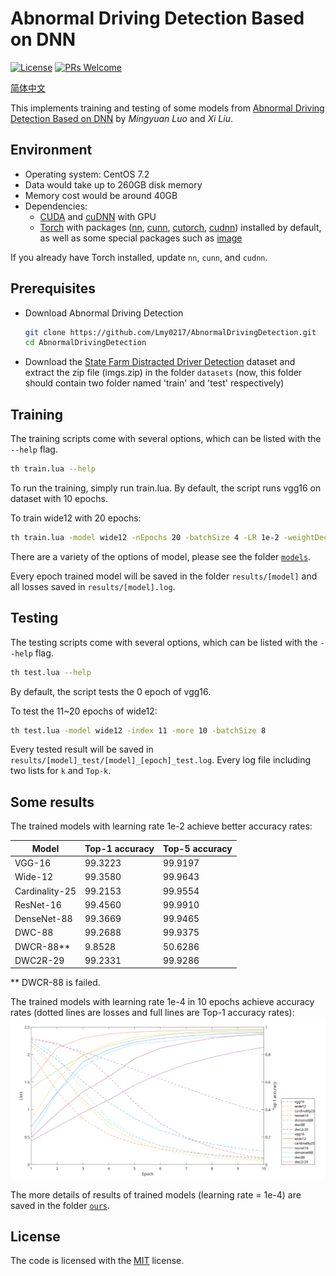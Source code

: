 # Abnormal Driving Detection Based on DNN

[![License](https://img.shields.io/badge/license-MIT-blue.svg)](LICENSE) [![PRs Welcome](https://img.shields.io/badge/PRs-welcome-brightgreen.svg)](https://github.com/Lmy0217/AbnormalDrivingDetection/pulls)

[简体中文](README_zh.md)

This implements training and testing of some models from [Abnormal Driving Detection Based on DNN](paper.pdf) by *Mingyuan Luo* and *Xi Liu*.

## Environment
- Operating system: CentOS 7.2
- Data would take up to 260GB disk memory
- Memory cost would be around 40GB
- Dependencies: 
  - [CUDA](https://developer.nvidia.com/cuda-toolkit) and [cuDNN](https://developer.nvidia.com/cudnn) with GPU
  - [Torch](https://github.com/torch/torch7) with packages ([nn](https://github.com/torch/nn), [cunn](https://github.com/torch/cunn), [cutorch](https://github.com/torch/cutorch), [cudnn](https://github.com/soumith/cudnn.torch)) installed by default, as well as some special packages such as [image](https://github.com/torch/image)

If you already have Torch installed, update `nn`, `cunn`, and `cudnn`.

## Prerequisites
- Download Abnormal Driving Detection
  ```bash
  git clone https://github.com/Lmy0217/AbnormalDrivingDetection.git
  cd AbnormalDrivingDetection
  ```

- Download the [State Farm Distracted Driver Detection](https://www.kaggle.com/c/state-farm-distracted-driver-detection/data) dataset and extract the zip file (imgs.zip) in the folder `datasets` (now, this folder should contain two folder named 'train' and 'test' respectively)

## Training
The training scripts come with several options, which can be listed with the `--help` flag.
```bash
th train.lua --help
```

To run the training, simply run train.lua. By default, the script runs vgg16 on dataset with 10 epochs.

To train wide12 with 20 epochs:
```bash
th train.lua -model wide12 -nEpochs 20 -batchSize 4 -LR 1e-2 -weightDecay 1e-4
```

There are a variety of the options of model, please see the folder [`models`](models).

Every epoch trained model will be saved in the folder `results/[model]` and all losses saved in `results/[model].log`.

## Testing
The testing scripts come with several options, which can be listed with the `--help` flag.
```bash
th test.lua --help
```

By default, the script tests the 0 epoch of vgg16.

To test the 11~20 epochs of wide12:
```bash
th test.lua -model wide12 -index 11 -more 10 -batchSize 8
```

Every tested result will be saved in `results/[model]_test/[model]_[epoch]_test.log`. Every log file including two lists for `k` and `Top-k`.

## Some results
The trained models with learning rate 1e-2 achieve better accuracy rates:

| Model          | Top-1 accuracy | Top-5 accuracy |
| -------------- | -------------- | -------------- |
| VGG-16         | 99.3223        | 99.9197        |
| Wide-12        | 99.3580        | 99.9643        |
| Cardinality-25 | 99.2153        | 99.9554        |
| ResNet-16      | 99.4560        | 99.9910        |
| DenseNet-88    | 99.3669        | 99.9465        |
| DWC-88         | 99.2688        | 99.9375        |
| DWCR-88**      | 9.8528         | 50.6286        |
| DWC2R-29       | 99.2331        | 99.9286        |

** DWCR-88 is failed.

The trained models with learning rate 1e-4 in 10 epochs achieve accuracy rates (dotted lines are losses and full lines are Top-1 accuracy rates):
![](ours/e4.svg)

The more details of results of trained models (learning rate = 1e-4) are saved in the folder [`ours`](ours).

## License
The code is licensed with the [MIT](LICENSE) license.
